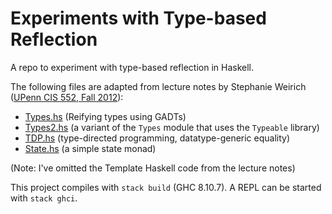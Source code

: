 # Experiments with Type-based Reflection

A repo to experiment with type-based reflection in Haskell. 

The following files are adapted from lecture notes by Stephanie Weirich ([UPenn CIS 552, Fall 2012](https://www.seas.upenn.edu/~cis5520/12fa/schedule.html)):
- [Types.hs](./src/Types.hs) (Reifying types using GADTs)
- [Types2.hs](./src/Types2.hs) (a variant of the `Types` module that uses the `Typeable` library)
- [TDP.hs](./src/TDP.hs) (type-directed programming, datatype-generic equality)
- [State.hs](./src/State.hs) (a simple state monad)

(Note: I've omitted the Template Haskell code from the lecture notes)

This project compiles with `stack build` (GHC 8.10.7). A REPL can be started with `stack ghci`.
